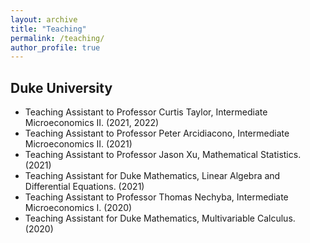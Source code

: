 ```yaml
---
layout: archive
title: "Teaching"
permalink: /teaching/
author_profile: true
---
```


## Duke University
* Teaching Assistant to Professor Curtis Taylor, Intermediate Microeconomics II. (2021, 2022)
* Teaching Assistant to Professor Peter Arcidiacono, Intermediate Microeconomics II. (2021)
* Teaching Assistant to Professor Jason Xu, Mathematical Statistics. (2021)
* Teaching Assistant for Duke Mathematics, Linear Algebra and Differential Equations. (2021)
* Teaching Assistant to Professor Thomas Nechyba, Intermediate Microeconomics I. (2020)
* Teaching Assistant for Duke Mathematics, Multivariable Calculus. (2020)
